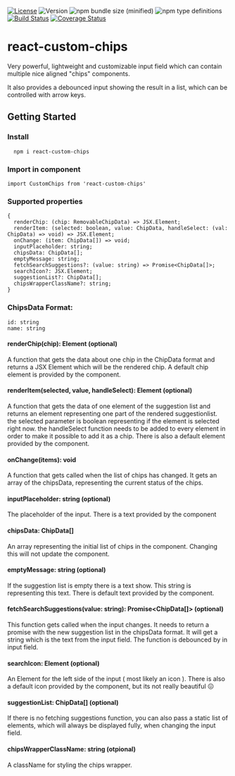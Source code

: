 [![License](https://img.shields.io/npm/l/react-custom-chips.svg?style=flat-square)](http://opensource.org/licenses/MIT)
![Version](https://img.shields.io/npm/v/react-custom-chips.svg?style=flat-square)
![npm bundle size (minified)](https://img.shields.io/bundlephobia/min/react-custom-chips.svg?style=flat-square)
![npm type definitions](https://img.shields.io/npm/types/react-custom-chips.svg?style=flat-square)
[![Build Status](http://img.shields.io/travis/loopline-systems/react-custom-chips.svg?style=flat-square)](https://travis-ci.com/loopline-systems/react-custom-chips)
[![Coverage Status](https://img.shields.io/coveralls/loopline-systems/react-custom-chips.svg?style=flat-square)](https://coveralls.io/github/loopline-systems/react-custom-chips?branch=master)

# react-custom-chips

Very powerful, lightweight and customizable input field which can contain multiple nice aligned "chips" components.  

It also provides a debounced input showing the result in a list, which can be controlled with arrow keys. 

## Getting Started
### Install
```
  npm i react-custom-chips
```

### Import in component
```
import CustomChips from 'react-custom-chips'
```

### Supported properties
```
{
  renderChip: (chip: RemovableChipData) => JSX.Element;
  renderItem: (selected: boolean, value: ChipData, handleSelect: (val: ChipData) => void) => JSX.Element;
  onChange: (item: ChipData[]) => void;
  inputPlaceholder: string;
  chipsData: ChipData[];
  emptyMessage: string;
  fetchSearchSuggestions?: (value: string) => Promise<ChipData[]>;
  searchIcon?: JSX.Element;
  suggestionList?: ChipData[];
  chipsWrapperClassName?: string;
}
```

### ChipsData Format:

```
id: string
name: string
```

#### renderChip(chip): Element (optional)
A function that gets the data about one chip in the ChipData format and returns a JSX Element which will be the rendered
chip. A default chip element is provided by the component.

#### renderItem(selected, value, handleSelect): Element (optional)
A function that gets the data of one element of the suggestion list and returns an element representing one part 
of the rendered suggestionlist.  
the selected parameter is boolean representing if the element is selected right now. 
the handleSelect function needs to be added to every element in order to make it possible to add it as a chip.
There is also a default element provided by the component. 

#### onChange(items): void
A function that gets called when the list of chips has changed. It gets an array of the chipsData, representing the current
status of the chips.

#### inputPlaceholder: string (optional)
The placeholder of the input. There is a text provided by the component

#### chipsData: ChipData[]
An array representing the initial list of chips in the component. Changing this will not update the component.

#### emptyMessage: string (optional)
If the suggestion list is empty there is a text show. This string is representing this text. There is 
default text provided by the component.

#### fetchSearchSuggestions(value: string): Promise<ChipData[]> (optional)
This function gets called when the input changes. It needs to return a promise with the new suggestion list in 
the chipsData format. It will get a string which is the text from the input field. 
The function is debounced by in input field.

#### searchIcon: Element (optional)
An Element for the left side of the input ( most likely an icon ). There is also a default icon provided
by the component, but its not really beautiful 😖

#### suggestionList: ChipData[] (optional)
If there is no fetching suggestions function, you can also pass a static list of elements, which will always
be displayed fully, when changing the input field.

#### chipsWrapperClassName: string (otpional)
A className for styling the chips wrapper.
